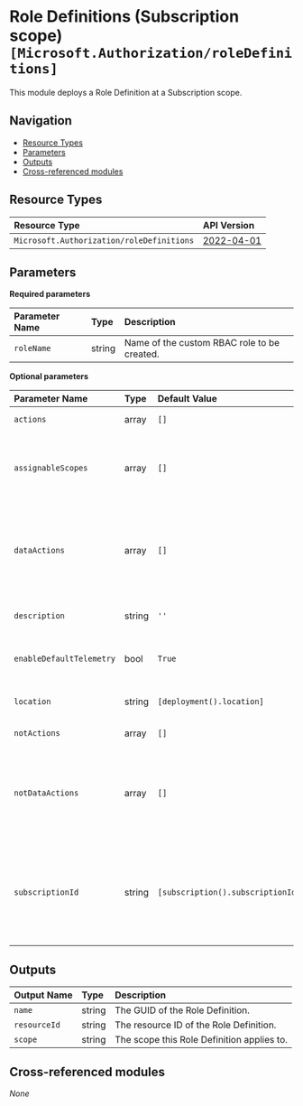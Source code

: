 # Role Definitions (Subscription scope) `[Microsoft.Authorization/roleDefinitions]`

This module deploys a Role Definition at a Subscription scope.

## Navigation

- [Resource Types](#Resource-Types)
- [Parameters](#Parameters)
- [Outputs](#Outputs)
- [Cross-referenced modules](#Cross-referenced-modules)

## Resource Types

| Resource Type                             | API Version                                                                                                        |
| :---------------------------------------- | :----------------------------------------------------------------------------------------------------------------- |
| `Microsoft.Authorization/roleDefinitions` | [2022-04-01](https://learn.microsoft.com/en-us/azure/templates/Microsoft.Authorization/2022-04-01/roleDefinitions) |

## Parameters

**Required parameters**

| Parameter Name | Type   | Description                                 |
| :------------- | :----- | :------------------------------------------ |
| `roleName`     | string | Name of the custom RBAC role to be created. |

**Optional parameters**

| Parameter Name           | Type   | Default Value                     | Description                                                                                                                                    |
| :----------------------- | :----- | :-------------------------------- | :--------------------------------------------------------------------------------------------------------------------------------------------- |
| `actions`                | array  | `[]`                              | List of allowed actions.                                                                                                                       |
| `assignableScopes`       | array  | `[]`                              | Role definition assignable scopes. If not provided, will use the current scope provided.                                                       |
| `dataActions`            | array  | `[]`                              | List of allowed data actions. This is not supported if the assignableScopes contains Management Group Scopes.                                  |
| `description`            | string | `''`                              | Description of the custom RBAC role to be created.                                                                                             |
| `enableDefaultTelemetry` | bool   | `True`                            | Enable telemetry via a Globally Unique Identifier (GUID).                                                                                      |
| `location`               | string | `[deployment().location]`         | Location deployment metadata.                                                                                                                  |
| `notActions`             | array  | `[]`                              | List of denied actions.                                                                                                                        |
| `notDataActions`         | array  | `[]`                              | List of denied data actions. This is not supported if the assignableScopes contains Management Group Scopes.                                   |
| `subscriptionId`         | string | `[subscription().subscriptionId]` | The subscription ID where the Role Definition and Target Scope will be applied to. If not provided, will use the current scope for deployment. |

## Outputs

| Output Name  | Type   | Description                                |
| :----------- | :----- | :----------------------------------------- |
| `name`       | string | The GUID of the Role Definition.           |
| `resourceId` | string | The resource ID of the Role Definition.    |
| `scope`      | string | The scope this Role Definition applies to. |

## Cross-referenced modules

_None_
